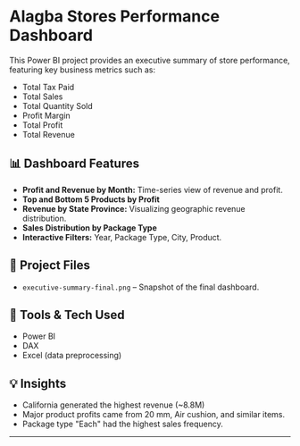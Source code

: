 # Alagba Stores Performance Dashboard

This Power BI project provides an executive summary of store performance, featuring key business metrics such as:

- Total Tax Paid
- Total Sales
- Total Quantity Sold
- Profit Margin
- Total Profit
- Total Revenue

## 📊 Dashboard Features

- **Profit and Revenue by Month:** Time-series view of revenue and profit.
- **Top and Bottom 5 Products by Profit**
- **Revenue by State Province:** Visualizing geographic revenue distribution.
- **Sales Distribution by Package Type**
- **Interactive Filters:** Year, Package Type, City, Product.

## 📁 Project Files

- `executive-summary-final.png` – Snapshot of the final dashboard.

## 📌 Tools & Tech Used

- Power BI
- DAX
- Excel (data preprocessing)

## 💡 Insights

- California generated the highest revenue (~8.8M)
- Major product profits came from 20 mm, Air cushion, and similar items.
- Package type "Each" had the highest sales frequency.

---
